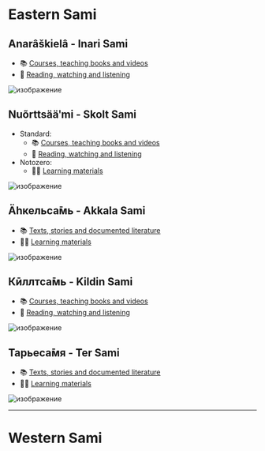 # Eastern Sami
## Anarâškielâ - Inari Sami
- 📚 [Courses, teaching books and videos](meta/\[Inari\]%20Courses%20etc.md)
- 🍿 [Reading, watching and listening](meta/\[Inari\]%20Reading%20etc.md)

![изображение](https://github.com/JustARyo/LearnEasternSami/assets/31369233/f3d13451-b1a1-46b0-b981-75f7ac9227ce)


## Nuõrttsääʹmi - Skolt Sami
- Standard:
  - 📚 [Courses, teaching books and videos](meta/\[Skolt\]%20Courses%20etc.md)
  - 🍿 [Reading, watching and listening](meta/\[Skolt\]%20Reading%20etc.md)
- Notozero:
  - 🧑‍🏫 [Learning materials](meta/\[Notozero%20Skolt\]%20Learning%20etc.md)

![изображение](https://github.com/JustARyo/LearnEasternSami/assets/31369233/08f7fb01-3e29-4753-998e-21e8d8102db4)


## Ӓһкельса̄мь - Akkala Sami
- 📚 [Texts, stories and documented literature](meta/\[Akkala\]%20Books%20etc.md)
- 🧑‍🏫 [Learning materials](meta/\[Akkala\]%20Learning%20etc.md)

![изображение](https://github.com/JustARyo/LearnEasternSami/assets/31369233/75376b85-c431-4379-9a3f-e257f8854763)


## Кӣллтса̄мь - Kildin Sami
- 📚 [Courses, teaching books and videos](meta/\[Kildin\]%20Courses%20etc.md)
- 🍿 [Reading, watching and listening](meta/\[Kildin\]%20Reading%20etc.md)

![изображение](https://github.com/JustARyo/LearnEasternSami/assets/31369233/1f44edd7-b854-4478-b166-c2c2b2c93543)


## Тарьеса̄мя - Ter Sami
- 📚 [Texts, stories and documented literature](meta/\[Ter\]%20Books%20etc.md)
- 🧑‍🏫 [Learning materials](meta/\[Ter\]%20Learning%20etc.md)

![изображение](https://github.com/JustARyo/LearnEasternSami/assets/31369233/df461093-71bf-45dc-9df2-ecd4f8113c47)


***

# Western Sami
